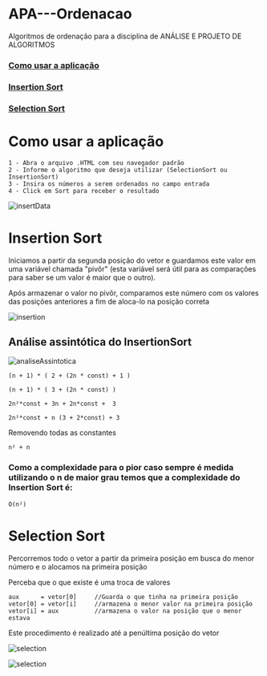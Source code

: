 # APA---Ordenacao
Algoritmos de ordenação para a disciplina de ANÁLISE E PROJETO DE ALGORITMOS

### [Como usar a aplicação]()

### [Insertion Sort]()

### [Selection Sort]()

# Como usar a aplicação
```
1 - Abra o arquivo .HTML com seu navegador padrão
2 - Informe o algoritmo que deseja utilizar (SelectionSort ou InsertionSort)
3 - Insira os números a serem ordenados no campo entrada
4 - Click em Sort para receber o resultado
```
![insertData](link)

# Insertion Sort

Iniciamos a partir da segunda posição do vetor e guardamos este valor em uma variável chamada "pivôr" (esta variável será útil para as comparações para saber se um valor é maior que o outro).

Após armazenar o valor no pivôr, comparamos este número com os valores das posições anteriores a fim de aloca-lo na posição correta

![insertion](link)

## Análise assintótica do InsertionSort

![analiseAssintotica]()

```
(n + 1) * ( 2 + (2n * const) + 1 )

(n + 1) * ( 3 + (2n * const) )

2n²*const + 3n + 2n*const +  3

2n²*const + n (3 + 2*const) + 3
```

Removendo todas as constantes

```
n² + n
```

### Como a complexidade para o pior caso sempre é medida utilizando o n de maior grau temos que a complexidade do Insertion Sort é:

```
O(n²)
```

# Selection Sort

Percorremos todo o vetor a partir da primeira posição em busca do menor número e o alocamos na primeira posição

Perceba que o que existe é uma troca de valores
```
aux 	 = vetor[0]		//Guarda o que tinha na primeira posição
vetor[0] = vetor[i]		//armazena o menor valor na primeira posição
vetor[i] = aux			//armazena o valor na posição que o menor estava
```

Este procedimento é realizado até a penúltima posição do vetor

![selection](link)

![selection](link)